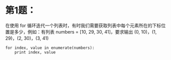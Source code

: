 # 第1题：
在使用 for 循环迭代一个列表时，有时我们需要获取列表中每个元素所在的下标位置是多少，例如：有列表 numbers = [10, 29, 30, 41]，要求输出 (0, 10)，(1, 29)，(2, 30)，(3, 41)

```
for index, value in enumerate(numbers):
    print index, value
```